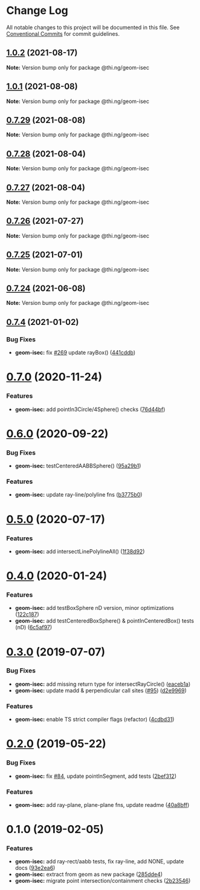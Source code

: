 # Change Log

All notable changes to this project will be documented in this file.
See [Conventional Commits](https://conventionalcommits.org) for commit guidelines.

## [1.0.2](https://github.com/thi-ng/umbrella/compare/@thi.ng/geom-isec@1.0.1...@thi.ng/geom-isec@1.0.2) (2021-08-17)

**Note:** Version bump only for package @thi.ng/geom-isec





## [1.0.1](https://github.com/thi-ng/umbrella/compare/@thi.ng/geom-isec@0.7.29...@thi.ng/geom-isec@1.0.1) (2021-08-08)

**Note:** Version bump only for package @thi.ng/geom-isec





## [0.7.29](https://github.com/thi-ng/umbrella/compare/@thi.ng/geom-isec@0.7.28...@thi.ng/geom-isec@0.7.29) (2021-08-08)

**Note:** Version bump only for package @thi.ng/geom-isec





## [0.7.28](https://github.com/thi-ng/umbrella/compare/@thi.ng/geom-isec@0.7.27...@thi.ng/geom-isec@0.7.28) (2021-08-04)

**Note:** Version bump only for package @thi.ng/geom-isec





## [0.7.27](https://github.com/thi-ng/umbrella/compare/@thi.ng/geom-isec@0.7.26...@thi.ng/geom-isec@0.7.27) (2021-08-04)

**Note:** Version bump only for package @thi.ng/geom-isec





## [0.7.26](https://github.com/thi-ng/umbrella/compare/@thi.ng/geom-isec@0.7.25...@thi.ng/geom-isec@0.7.26) (2021-07-27)

**Note:** Version bump only for package @thi.ng/geom-isec





## [0.7.25](https://github.com/thi-ng/umbrella/compare/@thi.ng/geom-isec@0.7.24...@thi.ng/geom-isec@0.7.25) (2021-07-01)

**Note:** Version bump only for package @thi.ng/geom-isec





## [0.7.24](https://github.com/thi-ng/umbrella/compare/@thi.ng/geom-isec@0.7.23...@thi.ng/geom-isec@0.7.24) (2021-06-08)

**Note:** Version bump only for package @thi.ng/geom-isec





## [0.7.4](https://github.com/thi-ng/umbrella/compare/@thi.ng/geom-isec@0.7.3...@thi.ng/geom-isec@0.7.4) (2021-01-02)


### Bug Fixes

* **geom-isec:** fix [#269](https://github.com/thi-ng/umbrella/issues/269) update rayBox() ([441cddb](https://github.com/thi-ng/umbrella/commit/441cddbdc4707465a182f3fa903a4c6bdc4e9004))





# [0.7.0](https://github.com/thi-ng/umbrella/compare/@thi.ng/geom-isec@0.6.1...@thi.ng/geom-isec@0.7.0) (2020-11-24)


### Features

* **geom-isec:** add pointIn3Circle/4Sphere() checks ([76d44bf](https://github.com/thi-ng/umbrella/commit/76d44bf9acd0078f5644dad867443ab83721c3c8))





# [0.6.0](https://github.com/thi-ng/umbrella/compare/@thi.ng/geom-isec@0.5.8...@thi.ng/geom-isec@0.6.0) (2020-09-22)


### Bug Fixes

* **geom-isec:** testCenteredAABBSphere() ([95a29b1](https://github.com/thi-ng/umbrella/commit/95a29b199077c741c83f4f78871f9627264f198d))


### Features

* **geom-isec:** update ray-line/polyline fns ([b3775b0](https://github.com/thi-ng/umbrella/commit/b3775b08e1c33cf7c2e94e0a4b119b33e4a104ba))





# [0.5.0](https://github.com/thi-ng/umbrella/compare/@thi.ng/geom-isec@0.4.26...@thi.ng/geom-isec@0.5.0) (2020-07-17)


### Features

* **geom-isec:** add intersectLinePolylineAll() ([1f38d92](https://github.com/thi-ng/umbrella/commit/1f38d92e0d88c855251fa14627975b0bb1c7cf39))





# [0.4.0](https://github.com/thi-ng/umbrella/compare/@thi.ng/geom-isec@0.3.10...@thi.ng/geom-isec@0.4.0) (2020-01-24)

### Features

* **geom-isec:** add testBoxSphere nD version, minor optimizations ([122c187](https://github.com/thi-ng/umbrella/commit/122c1876375f638b35f9f576824f2af081008081))
* **geom-isec:** add testCenteredBoxSphere() & pointInCenteredBox() tests (nD) ([6c5af97](https://github.com/thi-ng/umbrella/commit/6c5af97a8da9bce307bc76f956c185c5e75a9e8d))

# [0.3.0](https://github.com/thi-ng/umbrella/compare/@thi.ng/geom-isec@0.2.0...@thi.ng/geom-isec@0.3.0) (2019-07-07)

### Bug Fixes

* **geom-isec:** add missing return type for intersectRayCircle() ([eaceb1a](https://github.com/thi-ng/umbrella/commit/eaceb1a))
* **geom-isec:** update madd & perpendicular call sites ([#95](https://github.com/thi-ng/umbrella/issues/95)) ([d2e9969](https://github.com/thi-ng/umbrella/commit/d2e9969))

### Features

* **geom-isec:** enable TS strict compiler flags (refactor) ([4cdbd31](https://github.com/thi-ng/umbrella/commit/4cdbd31))

# [0.2.0](https://github.com/thi-ng/umbrella/compare/@thi.ng/geom-isec@0.1.16...@thi.ng/geom-isec@0.2.0) (2019-05-22)

### Bug Fixes

* **geom-isec:** fix [#84](https://github.com/thi-ng/umbrella/issues/84), update pointInSegment, add tests ([2bef312](https://github.com/thi-ng/umbrella/commit/2bef312))

### Features

* **geom-isec:** add ray-plane, plane-plane fns, update readme ([40a8bff](https://github.com/thi-ng/umbrella/commit/40a8bff))

# 0.1.0 (2019-02-05)

### Features

* **geom-isec:** add ray-rect/aabb tests, fix ray-line, add NONE, update docs ([93e2ea6](https://github.com/thi-ng/umbrella/commit/93e2ea6))
* **geom-isec:** extract from geom as new package ([285dde4](https://github.com/thi-ng/umbrella/commit/285dde4))
* **geom-isec:** migrate point intersection/containment checks ([2b23546](https://github.com/thi-ng/umbrella/commit/2b23546))
